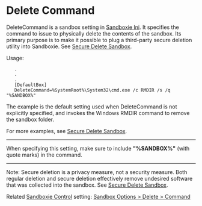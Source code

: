 # Delete Command

DeleteCommand is a sandbox setting in [Sandboxie Ini](SandboxieIni.md). It specifies the command to issue to physically delete the contents of the sandbox. Its primary purpose is to make it possible to plug a third-party secure deletion utility into Sandboxie. See [Secure Delete Sandbox](SecureDeleteSandbox.md).

Usage:
```
   .
   .
   .
   [DefaultBox]
   DeleteCommand=%SystemRoot%\System32\cmd.exe /c RMDIR /s /q "%SANDBOX%"
```

The example is the default setting used when DeleteCommand is not explicitly specified, and invokes the Windows RMDIR command to remove the sandbox folder.

For more examples, see [Secure Delete Sandbox](SecureDeleteSandbox.md).

***

When specifying this setting, make sure to include **"%SANDBOX%"** (with quote marks) in the command.

***

Note: Secure deletion is a privacy measure, not a security measure. Both regular deletion and secure deletion effectively remove undesired software that was collected into the sandbox. See [Secure Delete Sandbox](SecureDeleteSandbox.md).

Related [Sandboxie Control](SP_SBControl.md) setting: [Sandbox Options > Delete > Command](DeleteSettings.md#command)
